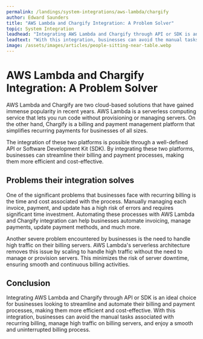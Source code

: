 ```yaml
---
permalink: /landings/system-integrations/aws-lambda/chargify
author: Edward Saunders
title: "AWS Lambda and Chargify Integration: A Problem Solver"
topic: System Integration
leadhead: "Integrating AWS Lambda and Chargify through API or SDK is an ideal choice for businesses looking to streamline and automate their billing and payment processes, making them more efficient and cost-effective"
leadtext: "With this integration, businesses can avoid the manual tasks associated with recurring billing, manage high traffic on billing servers, and enjoy a smooth and uninterrupted billing process."
image: /assets/images/articles/people-sitting-near-table.webp
---
```

<div class="arttext">	<h1>AWS Lambda and Chargify Integration: A Problem Solver</h1>
	<p>AWS Lambda and Chargify are two cloud-based solutions that have gained immense popularity in recent years. AWS Lambda is a serverless computing service that lets you run code without provisioning or managing servers. On the other hand, Chargify is a billing and payment management platform that simplifies recurring payments for businesses of all sizes.</p>
	<p>The integration of these two platforms is possible through a well-defined API or Software Development Kit (SDK). By integrating these two platforms, businesses can streamline their billing and payment processes, making them more efficient and cost-effective. </p>
	<h2>Problems their integration solves</h2>
	<p>One of the significant problems that businesses face with recurring billing is the time and cost associated with the process. Manually managing each invoice, payment, and update has a high risk of errors and requires significant time investment. Automating these processes with AWS Lambda and Chargify integration can help businesses automate invoicing, manage payments, update payment methods, and much more. </p>
	<p>Another severe problem encountered by businesses is the need to handle high traffic on their billing servers. AWS Lambda's serverless architecture removes this issue by scaling to handle high traffic without the need to manage or provision servers. This minimizes the risk of server downtime, ensuring smooth and continuous billing activities.</p>
	<h2>Conclusion</h2>
	<p>Integrating AWS Lambda and Chargify through API or SDK is an ideal choice for businesses looking to streamline and automate their billing and payment processes, making them more efficient and cost-effective. With this integration, businesses can avoid the manual tasks associated with recurring billing, manage high traffic on billing servers, and enjoy a smooth and uninterrupted billing process.</p>
</div>